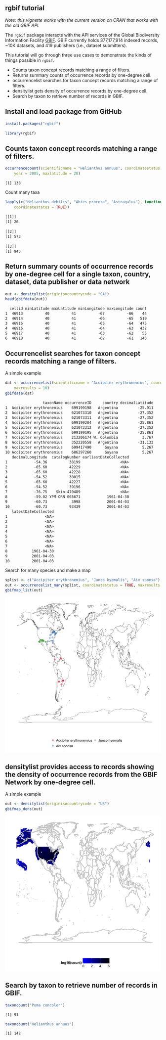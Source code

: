 <!--
%\VignetteEngine{knitr}
%\VignetteIndexEntry{An R Markdown Vignette made with knitr}
-->

rgbif tutorial
--------------

*Note: this vignette works with the current version on CRAN that works with the old GBIF API.*

The `rgbif` package interacts with the API services of the Global Biodiversity Information Facility [GBIF](http://www.gbif.org/). GBIF currently holds 377,177,914 indexed records, ~10K datasets, and 419
publishers (i.e., dataset submitters).

This tutorial will go through three use cases to demonstrate the kinds of things possible in `rgbif`.

* Counts taxon concept records matching a range of filters.
* Returns summary counts of occurrence records by one-degree cell.
* occurrencelist searches for taxon concept records matching a range
of filters.
* densitylist gets density of occurrence records by one-degree cell.
* Search by taxon to retrieve number of records in GBIF.

## Install and load package from GitHub


```r
install.packages("rgbif")
```



```r
library(rgbif)
```


## Counts taxon concept records matching a range of filters.


```r
occurrencecount(scientificname = "Helianthus annuus", coordinatestatus = TRUE, 
    year = 2005, maxlatitude = 20)
```

```
[1] 138
```


Count many taxa


```r
lapply(c("Helianthus debilis", "Abies procera", "Astragalus"), function(x) occurrencecount(scientificname = x, 
    coordinatestatus = TRUE))
```

```
[[1]]
[1] 26

[[2]]
[1] 573

[[3]]
[1] 945
```


## Return summary counts of occurrence records by one-degree cell for a single taxon, country, dataset, data publisher or data network


```r
out <- densitylist(originisocountrycode = "CA")
head(gbifdata(out))
```

```
  cellid minLatitude maxLatitude minLongitude maxLongitude count
1  46913          40          41          -67          -66    44
2  46914          40          41          -66          -65   519
3  46915          40          41          -65          -64   475
4  46916          40          41          -64          -63   432
5  46917          40          41          -63          -62    55
6  46918          40          41          -62          -61   143
```


## Occurrencelist searches for taxon concept records matching a range of filters.

A simple example


```r
dat <- occurrencelist(scientificname = "Accipiter erythronemius", coordinatestatus = TRUE, 
    maxresults = 10)
gbifdata(dat)
```

```
                 taxonName occurrenceID     country decimalLatitude
1  Accipiter erythronemius    699199198   Argentina         -25.911
2  Accipiter erythronemius    621073310   Argentina         -27.352
3  Accipiter erythronemius    621073311   Argentina         -27.352
4  Accipiter erythronemius    699199204   Argentina         -25.861
5  Accipiter erythronemius    621073312   Argentina         -27.352
6  Accipiter erythronemius    699199195   Argentina         -25.861
7  Accipiter erythronemius    213206174 W. Colombia           3.767
8  Accipiter erythronemius    352220558   Argentina         -31.133
9  Accipiter erythronemius    699417490      Guyana           5.267
10 Accipiter erythronemius    686297260      Guyana           5.267
   decimalLongitude  catalogNumber earliestDateCollected
1            -54.36          38199                  <NA>
2            -65.60          42229                  <NA>
3            -65.60          42228                  <NA>
4            -54.52          38015                  <NA>
5            -65.60          42227                  <NA>
6            -54.52          39196                  <NA>
7            -76.75    Skin-470489                  <NA>
8            -59.02 YPM ORN 065671            1961-04-30
9            -60.73           3998            2001-04-03
10           -60.73          93439            2001-04-03
   latestDateCollected
1                 <NA>
2                 <NA>
3                 <NA>
4                 <NA>
5                 <NA>
6                 <NA>
7                 <NA>
8           1961-04-30
9           2001-04-03
10          2001-04-03
```


Search for many species and make a map


```r
splist <- c("Accipiter erythronemius", "Junco hyemalis", "Aix sponsa")
out <- occurrencelist_many(splist, coordinatestatus = TRUE, maxresults = 20)
gbifmap_list(out)
```

![plot of chunk occurrencelist_many](figure/occurrencelist_many.png) 


## densitylist provides access to records showing the density of occurrence records from the GBIF Network by one-degree cell.

A simple example


```r
out <- densitylist(originisocountrycode = "US")
gbifmap_dens(out)
```

![plot of chunk densitylist2](figure/densitylist2.png) 


## Search by taxon to retrieve number of records in GBIF.


```r
taxoncount("Puma concolor")
```

```
[1] 91
```



```r
taxoncount("Helianthus annuus")
```

```
[1] 142
```

